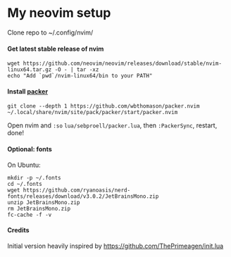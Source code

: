 # My neovim setup

Clone repo to ~/.config/nvim/

#### Get latest stable release of nvim

```
wget https://github.com/neovim/neovim/releases/download/stable/nvim-linux64.tar.gz -O - | tar -xz
echo "Add `pwd`/nvim-linux64/bin to your PATH"
```

#### Install [packer](https://github.com/wbthomason/packer.nvim)

```
git clone --depth 1 https://github.com/wbthomason/packer.nvim ~/.local/share/nvim/site/pack/packer/start/packer.nvim
```
Open nvim and `:so` `lua/sebproell/packer.lua`, then `:PackerSync`, restart, done!

#### Optional: fonts

On Ubuntu:
```
mkdir -p ~/.fonts
cd ~/.fonts
wget https://github.com/ryanoasis/nerd-fonts/releases/download/v3.0.2/JetBrainsMono.zip
unzip JetBrainsMono.zip
rm JetBrainsMono.zip
fc-cache -f -v
```

#### Credits

Initial version heavily inspired by https://github.com/ThePrimeagen/init.lua
